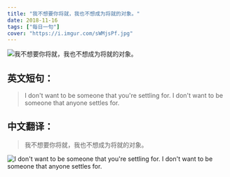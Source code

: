 ```yaml
---
title: "我不想要你将就，我也不想成为将就的对象。"
date: 2018-11-16
tags: ["每日一句"]
cover: "https://i.imgur.com/sWMjsPf.jpg"
---
```


![我不想要你将就，我也不想成为将就的对象。](https://i.imgur.com/6w36d1C.jpg)

## 英文短句：
> I don't want to be someone that you're settling for. I don't want to be someone that anyone settles for.

<!--more-->

## 中文翻译：
> 我不想要你将就，我也不想成为将就的对象。

![I don't want to be someone that you're settling for. I don't want to be someone that anyone settles for.](https://i.imgur.com/zdJv0wE.jpg)

